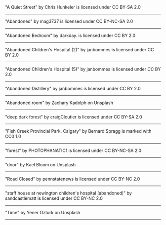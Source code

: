 "A Quiet Street" by Chris Hunkeler is licensed under CC BY-SA 2.0

---

"Abandoned" by mag3737 is licensed under CC BY-NC-SA 2.0

---

"Abandoned Bedroom" by darkday. is licensed under CC BY 2.0

---

"Abandoned Children's Hospital (2)" by janbommes is licensed under CC BY 2.0

---

"Abandoned Children's Hospital (5)" by janbommes is licensed under CC BY 2.0

---

"Abandoned Distillery" by janbommes is licensed under CC BY 2.0

---

"Abandoned room" by Zachary Kadolph on Unsplash

---

"deep dark forest" by craigCloutier is licensed under CC BY-SA 2.0

---

"Fish Creek Provincial Park. Calgary" by Bernard Spragg is marked with CC0 1.0

---

"forest" by PHOTOPHANATIC1 is licensed under CC BY-NC-SA 2.0

---

"door" by Kael Bloom on Unsplash

---
"Road Closed" by pennstatenews is licensed under CC BY-NC 2.0

---

"staff house at newington children's hospital (abandoned)" by sandcastlematt is licensed under CC BY-NC 2.0

---

"Time" by Yener Ozturk on Unsplash

---
